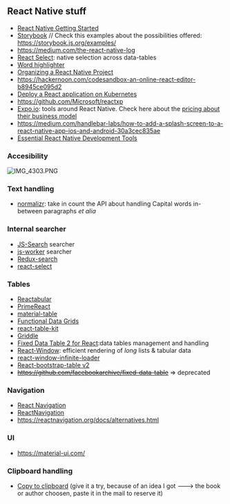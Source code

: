 ## React Native stuff

* [React Native Getting Started](http://facebook.github.io/react-native/docs/getting-started.html)
* [Storybook](https://github.com/storybooks/storybook)   // Check this examples about the possibilities offered: https://storybook.js.org/examples/
* https://medium.com/the-react-native-log
* [React Select](http://jedwatson.github.io/react-select/): native selection across data-tables 
* [Word highlighter](https://github.com/bvaughn/react-highlight-words)
* [Organizing a React Native Project](https://medium.com/the-react-native-log/organizing-a-react-native-project-9514dfadaa0)
* https://hackernoon.com/codesandbox-an-online-react-editor-b8945ce095d2
* [Deploy a React application on Kubernetes](https://github.com/IBM/deploy-react-kubernetes)
* https://github.com/Microsoft/reactxp
* [Expo.io](https://expo.io/): tools around React Native. Check here about the [pricing about their business model](https://docs.expo.io/versions/latest/introduction/faq)
* https://medium.com/handlebar-labs/how-to-add-a-splash-screen-to-a-react-native-app-ios-and-android-30a3cec835ae
* [Essential React Native Development Tools](https://instabug.com/blog/react-native-development/)

### Accesibility
![IMG_4303.PNG](https://bitbucket.org/repo/5qRy4oR/images/579521404-IMG_4303.PNG)

### Text handling
* [normalizr](https://github.com/paularmstrong/normalizr): take in count the API about handling Capital words in-between paragraphs _et alia_

### Internal searcher
* [JS-Search](https://github.com/bvaughn/js-search)  searcher
* [js-worker](https://github.com/bvaughn/js-worker-search) searcher
* [Redux-search](https://bvaughn.github.io/redux-search/)
* [react-select](https://github.com/JedWatson/react-select/)

### Tables
* [Reactabular](https://github.com/reactabular/reactabular)
* [PrimeReact](https://github.com/primefaces/primereact)
* [material-table](https://github.com/mbrn/material-table)
* [Functional Data Grids](https://github.com/energydrink9/functional-data-grid)
* [react-table-kit](https://github.com/aichbauer/react-table-kit)
* [Griddle](http://griddlegriddle.github.io/Griddle/)
* [Fixed Data Table 2 for React](http://schrodinger.github.io/fixed-data-table-2/):data tables management and handling
* [React-Window](https://github.com/bvaughn/react-window): efficient rendering of _long_ lists & tabular data
* [react-window-infinite-loader](https://github.com/bvaughn/react-window-infinite-loader)
* [React-bootstrap-table v2](https://github.com/react-bootstrap-table/react-bootstrap-table2)
* ~~https://github.com/facebookarchive/fixed-data-table~~ => deprecated

### Navigation
* [React Navigation](https://github.com/react-navigation/)
* [ReactNavigation](https://reactnavigation.org/)
* https://reactnavigation.org/docs/alternatives.html

### UI
* https://material-ui.com/

### Clipboard handling
* [Copy to clipboard](https://medium.com/the-react-native-log/react-native-basics-copy-to-clipboard-86023cda4175)  (give it a try, because of an idea I got ---> the book or author choosen, paste it in the mail to reserve it)

